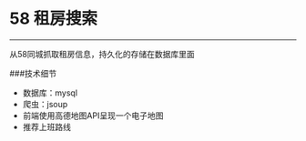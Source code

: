 # 58 租房搜索
----------------------------
从58同城抓取租房信息，持久化的存储在数据库里面


###技术细节
* 数据库：mysql
* 爬虫：jsoup
* 前端使用高德地图API呈现一个电子地图
* 推荐上班路线